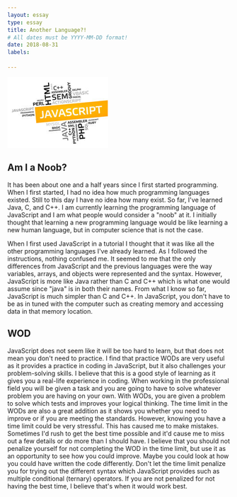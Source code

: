 ```yaml
---
layout: essay
type: essay
title: Another Language?!
# All dates must be YYYY-MM-DD format!
date: 2018-08-31
labels:

---
```

<img class="ui medium right floated rounded image" src="../images/javascript.jpg">
<h2>Am I a Noob?</h2>
It has been about one and a half years since I first started programming. When I first started, I had no idea how much programming languages existed. Still to this day I have no idea how many exist. So far, I've learned Java, C, and C++. I am currently learning the programming language of JavaScript and I am what people would consider a "noob" at it. I initially thought that learning a new programming language would be like learning a new human language, but in computer science that is not the case. 

When I first used JavaScript in a tutorial I thought that it was like all the other programming languages I've already learned. As I followed the instructions, nothing confused me. It seemed to me that the only differences from JavaScript and the previous languages were the way variables, arrays, and objects were represented and the syntax. However, JavaScript is more like Java rather than C and C++ which is what one would assume since "java" is in both their names. From what I know so far, JavaScript is much simpler than C and C++. In JavaScript, you don't have to be as in tuned with the computer such as creating memory and accessing data in that memory location.

<h2>WOD</h2>
JavaScript does not seem like it will be too hard to learn, but that does not mean you don't need to practice. I find that practice WODs are very useful as it provides a practice in coding in JavaScript, but it also challenges your problem-solving skills. I believe that this is a good style of learning as it gives you a real-life experience in coding. When working in the professional field you will be given a task and you are going to have to solve whatever problem you are having on your own. With WODs, you are given a problem to solve which tests and improves your logical thinking. The time limit in the WODs are also a great addition as it shows you whether you need to improve or if you are meeting the standards. However, knowing you have a time limit could be very stressful. This has caused me to make mistakes. Sometimes I'd rush to get the best time possible and it'd cause me to miss out a few details or do more than I should have. I believe that you should not penalize yourself for not completing the WOD in the time limit, but use it as an opportunity to see how you could improve. Maybe you could look at how you could have written the code differently. Don't let the time limit penalize you for trying out the different syntax which JavaScript provides such as multiple conditional (ternary) operators. If you are not penalized for not having the best time, I believe that's when it would work best.
